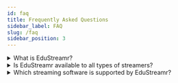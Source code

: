 ```yaml
---
id: faq
title: Frequently Asked Questions
sidebar_label: FAQ
slug: /faq
sidebar_position: 3
---
```


<details>
  <summary>What is EduStreamr?</summary>

EduStreamr is a decentralized platform that enables educators and content creators to monetize their educational content directly from their live streams. It offers a web3-first approach, low platform fees, instant withdrawals, and a simple integration process. EduStreamr ensures that your support goes directly to content creators with minimal platform fees.

</details>

<details>
  <summary>Is EduStreamr available to all types of streamers?</summary>

Yes, due to the permissionless nature of blockchain, EduStreamr is accessible to all types of streamers, including educators, artists, gamers, and more. It provides a fair and transparent platform for creators to monetize their content and engage with their audience.

</details>

<details>
  <summary>Which streaming software is supported by EduStreamr?</summary>

EduStreamr supports popular streaming software such as OBS Studio, Streamlabs Desktop, and others. You can easily integrate EduStreamr into your existing streaming setup to start earning from your live streams.

</details>